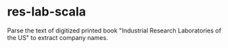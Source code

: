 # res-lab-scala
Parse the text of digitized printed book "Industrial Research Laboratories of the US" to extract company names.
